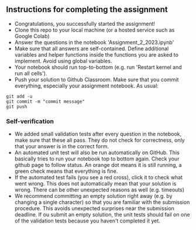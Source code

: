 ## Instructions for completing the assignment
* Congratulations, you successfully started the assignment!
* Clone this repo to your local machine (or a hosted service such as Google Colab)
* Answer the questions in the notebook 'Assignment_2_2023.ipynb'
* Make sure that all answers are self-contained. Define additional variables and helper functions inside the functions you are asked to implement. Avoid using global variables.
* Your notebook should run top-to-bottom (e.g. run 'Restart kernel and run all cells').
* Push your solution to Github Classroom. Make sure that you commit everything, especially your assignment notebook. As usual:

```
git add -u
git commit -m "commit message"
git push
```

### Self-verification
* We added small validation tests after every question in the notebook, make sure that these all pass. They do not check for correctness, only that your answer is in the correct form.
* An automated unit test will also be run automatically on GitHub. This basically tries to run your notebook top to bottom again. Check your github page to follow status. An orange dot means it is still running, a green check means that everything is fine.
* If the automated test fails (you see a red cross), click it to check what went wrong. This does not automatically mean that your solution is wrong. There can be other unexpected reasons as well (e.g. timeouts)
* We recommend committing an empty solution right away (e.g. by changing a single character) so that you are familiar with the submission procedure. This avoids unexpected surprises near the submission deadline. If ou submit an empty solution, the unit tests should fail on one of the validation tests because you haven't completed it yet.
